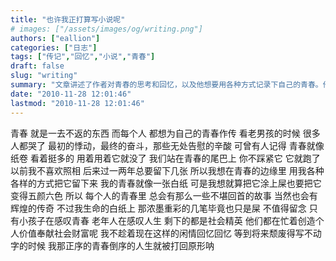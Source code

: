```yaml
---
title: "也许我正打算写小说呢"
# images: ["/assets/images/og/writing.png"]
authors: ["eallion"]
categories: ["日志"]
tags: ["传记","回忆","小说","青春"]
draft: false
slug: "writing"
summary: "文章讲述了作者对青春的思考和回忆，以及他想要用各种方式记录下自己的青春。他认为青春就像一张白纸，可以涂上五颜六色的色彩。同时，他也提到了人们在不同阶段对于青春和人生的感慨与追求。最后，作者表示自己要珍惜现在的时光，并将这些回忆写成小说留存下来。"
date: "2010-11-28 12:01:46"
lastmod: "2010-11-28 12:01:46"
---
```


青春
就是一去不返的东西
而每个人
都想为自己的青春作传
看老男孩的时候
很多人都哭了
最初的悸动，最终的奋斗，那些无处告慰的辛酸
可曾有人记得
青春就像纸卷
看着挺多的
用着用着它就没了
我们站在青春的尾巴上
你不踩紧它
它就跑了
以前我不喜欢照相
后来过一两年总要留下几张
所以我想在青春的边缘里
用我各种各样的方式把它留下来
我的青春就像一张白纸
可是我想就算把它涂上屎也要把它变得五颜六色
所以
每个人的青春里
总会有那么一些不堪回首的故事
当然也会有辉煌的传奇
不过我生命的白纸上
那浓墨重彩的几笔毕竟也只是屎
不值得留念
只有小孩子在感叹青春
老年人在感叹人生
剩下的都是社会精英
他们都在忙着创造个人价值奉献社会财富呢
我不趁着现在这样的闲情回忆回忆
等到将来颓废得写不动字的时候
我那正序的青春倒序的人生就被打回原形呐
